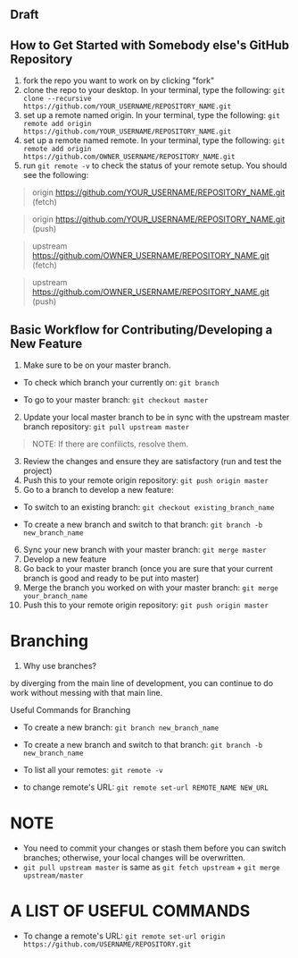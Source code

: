 ## Draft

## How to Get Started with Somebody else's GitHub Repository
1. fork the repo you want to work on by clicking "fork"
2. clone the repo to your desktop. In your terminal, type the following:
```git clone --recursive https://github.com/YOUR_USERNAME/REPOSITORY_NAME.git```
3. set up a remote named origin. In your terminal, type the following:
```git remote add origin https://github.com/YOUR_USERNAME/REPOSITORY_NAME.git```
4. set up a remote named remote. In your terminal, type the following:
```git remote add origin https://github.com/OWNER_USERNAME/REPOSITORY_NAME.git```
5. run ```git remote -v``` to check the status of your remote setup. You should see the following:
> origin https://github.com/YOUR_USERNAME/REPOSITORY_NAME.git (fetch) 

> origin https://github.com/YOUR_USERNAME/REPOSITORY_NAME.git (push)

> upstream https://github.com/OWNER_USERNAME/REPOSITORY_NAME.git (fetch)

> upstream https://github.com/OWNER_USERNAME/REPOSITORY_NAME.git (push)


## Basic Workflow for Contributing/Developing a New Feature
1. Make sure to be on your master branch.
- To check which branch your currently on: ```git branch```

- To go to your master branch: ```git checkout master```

2. Update your local master branch to be in sync with the upstream master branch repository: ```git pull upstream master```
> NOTE: If there are confilicts, resolve them.
3. Review the changes and ensure they are satisfactory (run and test the project)
4. Push this to your remote origin repository: ```git push origin master```
5. Go to a branch to develop a new feature:
- To switch to an existing branch: ```git checkout existing_branch_name```

- To create a new branch and switch to that branch: ```git branch -b new_branch_name```

6. Sync your new branch with your master branch: ```git merge master```
7. Develop a new feature
8. Go back to your master branch (once you are sure that your current branch is good and ready to be put into master)
9. Merge the branch you worked on with your master branch: ```git merge your_branch_name```
10. Push this to your remote origin repository: ```git push origin master```



# Branching





1. Why use branches? 

by diverging from the main line of development, you can continue to do work without messing with that main line.

Useful Commands for Branching

- To create a new branch: ```git branch new_branch_name```

- To create a new branch and switch to that branch: ```git branch -b new_branch_name```

- To list all your remotes:  ```git remote -v```

- to change remote's URL: ```git remote set-url REMOTE_NAME NEW_URL```

# NOTE
- You need to commit your changes or stash them before you can switch branches; otherwise, your local changes will be overwritten.
- ```git pull upstream master``` is same as ```git fetch upstream``` + ```git merge upstream/master```

# A LIST OF USEFUL COMMANDS
- To change a remote's URL: ```git remote set-url origin https://github.com/USERNAME/REPOSITORY.git```

